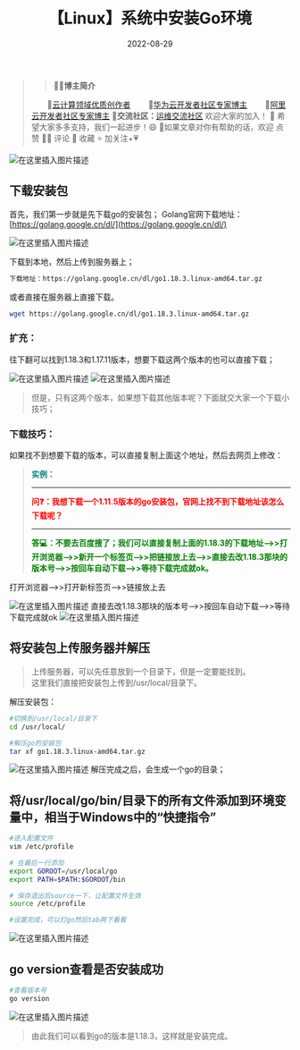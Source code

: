 ﻿---
title: 【Linux】系统中安装Go环境
icon: circle-info
order: 1
category:
  - Linux
  - Go
tag:
  - Linux
  - Go
pageview: false
date: 2022-08-29
comment: false
breadcrumb: false
---

> >👨‍🎓**博主简介**
>
>&emsp;&emsp;🏅[云计算领域优质创作者](https://blog.csdn.net/liu_chen_yang?type=blog)
>&emsp;&emsp;🏅[华为云开发者社区专家博主](https://bbs.huaweicloud.com/community/myblog)
>&emsp;&emsp;🏅[阿里云开发者社区专家博主](https://developer.aliyun.com/my?spm=a2c6h.13148508.setting.3.21fc4f0eCmz1v3#/article?_k=zooqoz)
>💊**交流社区：**[运维交流社区](https://bbs.csdn.net/forums/lcy) 欢迎大家的加入！
>🐋 希望大家多多支持，我们一起进步！😄
>🎉如果文章对你有帮助的话，欢迎 点赞 👍🏻 评论 💬 收藏 ⭐️ 加关注+💗



![在这里插入图片描述](https://lcy-blog.oss-cn-beijing.aliyuncs.com/blog/fdbeaae72dae4574a34cb6aebff1c158.png)

## 下载安装包
首先，我们第一步就是先下载go的安装包；
Golang官网下载地址：[https://golang.google.cn/dl/](https://golang.google.cn/dl/)

![在这里插入图片描述](https://lcy-blog.oss-cn-beijing.aliyuncs.com/blog/acc15cf61fcd451cb587a62824a7aca1.png)

下载到本地，然后上传到服务器上；

```bash
下载地址：https://golang.google.cn/dl/go1.18.3.linux-amd64.tar.gz
```
或者直接在服务器上直接下载。

```bash
wget https://golang.google.cn/dl/go1.18.3.linux-amd64.tar.gz
```

### 扩充：
往下翻可以找到1.18.3和1.17.11版本，想要下载这两个版本的也可以直接下载；

![在这里插入图片描述](https://lcy-blog.oss-cn-beijing.aliyuncs.com/blog/48d559aaa43a4be2a24b210045cad2bc.png)
![在这里插入图片描述](https://lcy-blog.oss-cn-beijing.aliyuncs.com/blog/9914bb7237a04f29b0022944f49d098c.png)

>但是，只有这两个版本，如果想下载其他版本呢？下面就交大家一个下载小技巧；

### 下载技巧：
如果找不到想要下载的版本，可以直接复制上面这个地址，然后去网页上修改：
>**<font color=teal>实例：</font>**
>
>---
>**<font color=red>问❓：我想下载一个1.11.5版本的go安装包，官网上找不到下载地址该怎么下载呢？</font>**
>
>---
>**<font color=green>答💻：不要去百度搜了；我们可以直接复制上面的1.18.3的下载地址—>>打开浏览器—>>新开一个标签页—>>把链接放上去—>>直接去改1.18.3那块的版本号—>>按回车自动下载—>>等待下载完成就ok。</font>**

打开浏览器—>>打开新标签页—>>链接放上去

![在这里插入图片描述](https://lcy-blog.oss-cn-beijing.aliyuncs.com/blog/ba2973da547046f1bc5f48da345753cb.png)
直接去改1.18.3那块的版本号—>>按回车自动下载—>>等待下载完成就ok
![在这里插入图片描述](https://lcy-blog.oss-cn-beijing.aliyuncs.com/blog/8d05c509d80649f2b44071ba87cb043c.png)
## 将安装包上传服务器并解压
>上传服务器，可以先任意放到一个目录下，但是一定要能找到。<br/>
这里我们直接把安装包上传到/usr/local/目录下。

解压安装包：
```bash
#切换到/usr/local/目录下
cd /usr/local/

#解压go的安装包
tar xf go1.18.3.linux-amd64.tar.gz
```
![在这里插入图片描述](https://lcy-blog.oss-cn-beijing.aliyuncs.com/blog/2dcbd899c4bf4171b0eef95da4c81d64.png)
解压完成之后，会生成一个go的目录；

## 将/usr/local/go/bin/目录下的所有文件添加到环境变量中，相当于Windows中的“快捷指令”

```bash
#进入配置文件
vim /etc/profile

# 在最后一行添加
export GOROOT=/usr/local/go
export PATH=$PATH:$GOROOT/bin

# 保存退出后source一下，让配置文件生效
source /etc/profile

#设置完成，可以打go然后tab两下看看
```
![在这里插入图片描述](https://lcy-blog.oss-cn-beijing.aliyuncs.com/blog/0f31ccb827d94b69b92516794f3f7e0e.png)
## go version查看是否安装成功

```bash
#查看版本号
go version
```
![在这里插入图片描述](https://lcy-blog.oss-cn-beijing.aliyuncs.com/blog/f0bb73f1ded04668a07f9baad632df63.png)
>由此我们可以看到go的版本是1.18.3，这样就是安装完成。





